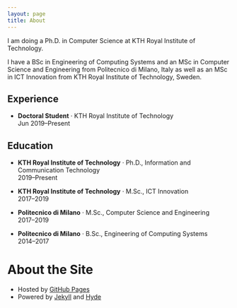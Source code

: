 ```yaml
---
layout: page
title: About
---
```


I am doing a Ph.D. in Computer Science at KTH Royal Institute of Technology.

I have a BSc in Engineering of Computing Systems and an MSc in Computer Science and Engineering from Politecnico di Milano, Italy as well as an MSc in ICT Innovation from KTH Royal Institute of Technology, Sweden.

<div id="waffle"></div>

## Experience

<ul>
  <li>
    <p>
      <strong>Doctoral Student</strong> &middot; KTH Royal Institute of Technology
      <br>
      Jun 2019&ndash;Present
    </p>
  </li>
</ul>
  
## Education

<ul>
  <li>
    <p>
      <strong>KTH Royal Institute of Technology</strong> &middot; Ph.D., Information and Communication Technology
      <br>
      2019&ndash;Present
    </p>
  </li>
  <li>
    <p>
      <strong>KTH Royal Institute of Technology</strong> &middot; M.Sc., ICT Innovation
      <br>
      2017&ndash;2019
    </p>
  </li>
  <li>
    <p>
      <strong>Politecnico di Milano</strong> &middot; M.Sc., Computer Science and Engineering
      <br>
      2017&ndash;2019
    </p>
  </li>
  <li>
    <p>
      <strong>Politecnico di Milano</strong> &middot; B.Sc., Engineering of Computing Systems
      <br>
      2014&ndash;2017
    </p>
  </li>
</ul>

# About the Site

* Hosted by [GitHub Pages](https://pages.github.com/)
* Powered by [Jekyll](https://jekyllrb.com/) and [Hyde](https://hyde.getpoole.com/)
